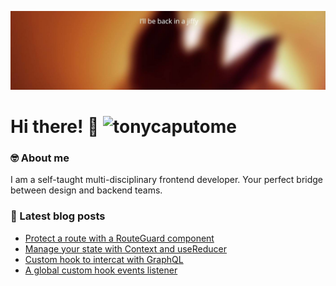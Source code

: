 ![Banner](https://github.com/tonycaputome/tonycaputome/blob/main/cover.jpg)

# Hi there! 👋 <img src="https://komarev.com/ghpvc/?username=tonycaputome&label=Profile%20views&color=0e75b6&style=flat" alt="tonycaputome" />

<!-- <p>
<h3 align="left">Connect with me:</h3>
<p align="left">
<a href="https://twitter.com/tonycaputome" target="blank"><img align="center" src="https://cdn.jsdelivr.net/npm/simple-icons@3.0.1/icons/twitter.svg" alt="tonycaputome" height="30" width="40" /></a>
</p> -->

### 🤓 About me

I am a self-taught multi-disciplinary frontend developer. Your perfect bridge between design and backend teams.

### 📕 Latest blog posts

<!-- BLOG-POST-LIST:START -->

- [Protect a route with a RouteGuard component](https://tonycaputo.me/create-a-routeguard-component-with-hooks)
- [Manage your state with Context and useReducer](https://tonycaputo.me/manage-your-state-with-context-and-usereducer)
- [Custom hook to intercat with GraphQL](https://tonycaputo.me/create-a-custom-hook-to-interact-with-graphql)
- [A global custom hook events listener](https://tonycaputo.me/a-global-custom-hook-for-events-listener)
<!-- BLOG-POST-LIST:END -->
